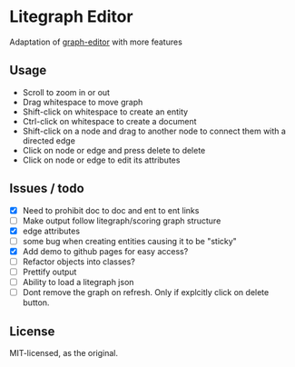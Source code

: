 # Litegraph Editor

Adaptation of [graph-editor](https://github.com/kldtz/graph-editor) with more features

## Usage

* Scroll to zoom in or out
* Drag whitespace to move graph  
* Shift-click on whitespace to create an entity
* Ctrl-click on whitespace to create a document 
* Shift-click on a node and drag to another node to connect them with a directed edge
* Click on node or edge and press delete to delete
* Click on node or edge to edit its attributes


## Issues / todo
- [X] Need to prohibit doc to doc and ent to ent links 
- [ ] Make output follow litegraph/scoring graph structure
- [X] edge attributes 
- [ ] some bug when creating entities causing it to be "sticky"
- [X] Add demo to github pages for easy access?
- [ ] Refactor objects into classes?
- [ ] Prettify output
- [ ] Ability to load a litegraph json
- [ ] Dont remove the graph on refresh. Only if explcitly click on delete button.

## License 

MIT-licensed, as the original.
